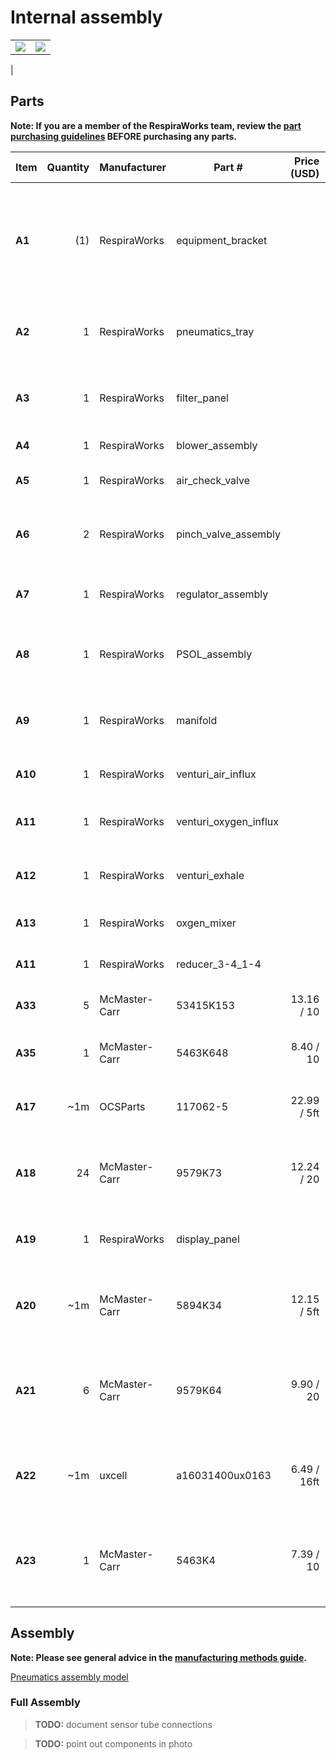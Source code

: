 # Internal assembly

|  |  |
:------------------:|:-----------------:|
| [![](images/rendering_smaller.jpg)](images/rendering_full.jpg)  | ![](images/pneumatic_assembly.jpg)
|

## Parts

**Note: If you are a member of the RespiraWorks team, review the [part purchasing guidelines][ppg]
BEFORE purchasing any parts.**

[ppg]: ../purchasing_guidelines.md

| Item  | Quantity | Manufacturer   | Part #                | Price (USD)  | Sources[*][ppg]| Notes |
| ----- |---------:| -------------- | --------------------- | ------------:|:--------------:| ----- |
|**A1** | (1)      | RespiraWorks   | equipment_bracket     |              | [Rw][a1rw]     | Metal bracket holding the internal assembly together **from enclosure assemebly** |
|**A2** | 1        | RespiraWorks   | pneumatics_tray       |              | [Rw][a2rw]     | Acrylic tray upon which most of the pneumatics are mounted |
|**A3** | 1        | RespiraWorks   | filter_panel          |              | [Rw][a3rw]     | Lower front panel assembly with air filters |
|**A4** | 1        | RespiraWorks   | blower_assembly       |              | [Rw][a4rw]     | Blower sub-assembly |
|**A5** | 1        | RespiraWorks   | air_check_valve       |              | [Rw][a5rw]     | Air check valve sub-assembly |
|**A6** | 2        | RespiraWorks   | pinch_valve_assembly  |              | [Rw][a6rw]     | Proportional pinch valve sub-assemblies with tubing |
|**A7** | 1        | RespiraWorks   | regulator_assembly    |              | [Rw][a7rw]     | Oxygen pressure regulator assembly |
|**A8** | 1        | RespiraWorks   | PSOL_assembly         |              | [Rw][a8rw]     | Proportional solenoid oxygen control valve assembly |
|**A9** | 1        | RespiraWorks   | manifold              |              | [Rw][a9rw]     | Oxygen sensor and overpressure relief valve manifold |
|**A10**| 1        | RespiraWorks   | venturi_air_influx    |              | [Rw][a10rw]    | Venturi flow sensor, air influx variant |
|**A11**| 1        | RespiraWorks   | venturi_oxygen_influx |              | [Rw][a11rw]    | Venturi flow sensor, oxygen influx variant |
|**A12**| 1        | RespiraWorks   | venturi_exhale        |              | [Rw][a12rw]    | Venturi flow sensor, exhale variant |
|**A13**| 1        | RespiraWorks   | oxgen_mixer           |              | [Rw][a13rw]    | Oxygen mixing chamber |
|**A11**| 1        | RespiraWorks   | reducer_3-4_1-4       |              | [Rw][a14rw]    | 1/4"ID x 3/4"ID reducer |
|**A33**| 5        | McMaster-Carr  | 53415K153             | 13.16 / 10   | [C][a15mcmc]   | 3/4"ID barbed elbow |
|**A35**| 1        | McMaster-Carr  | 5463K648              | 8.40 / 10    | [C][a16mcmc]   | 3/4"ID x 3/8"ID barbed reducer |
|**A17**| ~1m      | OCSParts       | 117062-5              | 22.99 / 5ft  | [Z][a17amzn]   | Soft 3/4"ID 1"OD tubing, for main line tubing |
|**A18**| 24       | McMaster-Carr  | 9579K73               | 12.24 / 20   | [C][a18mcmc]   | Herbie clip K (22.2-24.9mm) for clamping 1"OD, main tubing |
|**A19**| 1        | RespiraWorks   | display_panel         |              | [Rw][a19rw]    | Display panel and electronics assembly |
|**A20**| ~1m      | McMaster-Carr  | 5894K34               | 12.15 / 5ft  | [C][a20mcmc]   | 1/4"ID 3/8"OD Tygon tubing, for oxygen line tubing |
|**A21**| 6        | McMaster-Carr  | 9579K64               | 9.90 / 20    | [C][a21mcmc]   | Herbie clip BB (9.2-10.3mm) for clamping 3/8"OD, oxygen line tubing |
|**A22**| ~1m      | uxcell         | a16031400ux0163       | 6.49 / 16ft  | [Z][a22amzn]   | 2.5 mm tubing for connecting venturis to pressure sensors |
|**A23**| 1        | McMaster-Carr  | 5463K4                | 7.39 / 10    | [C][a23mcmc]   | sensing tube 3/23" t-junction, for teeing off to patient pressure sensor |

[a1rw]:    ../enclosure
[a2rw]:    tray
[a3rw]:    filter_panel
[a4rw]:    blower
[a5rw]:    air_check_valve
[a6rw]:    pinch_valve
[a7rw]:    regulator
[a8rw]:    PSOL
[a9rw]:    manifold
[a10rw]:   venturi
[a11rw]:   venturi
[a12rw]:   venturi
[a13rw]:   mixer
[a14rw]:   reducer_3-4_1-4
[a15mcmc]: https://www.mcmaster.com/53415K153/
[a16mcmc]: https://www.mcmaster.com/5463K648
[a17amzn]: https://www.amazon.com/gp/product/B01LZ5ZK53
[a18mcmc]: https://www.mcmaster.com/9579K73
[a19rw]:   display_panel
[a20mcmc]: https://www.mcmaster.com/5894K34
[a21mcmc]: https://www.mcmaster.com/9579K64
[a22amzn]: https://www.amazon.com/gp/product/B01F4BJ7PI
[a23mcmc]: https://www.mcmaster.com/5463K44

## Assembly

**Note: Please see general advice in the [manufacturing methods guide](../methods).**

[Pneumatics assembly model](internals.iam)

### Full Assembly

>**TODO:** document sensor tube connections

>**TODO:** point out components in photo
